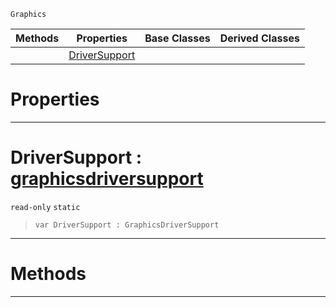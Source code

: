  `Graphics`

|Methods|Properties|Base Classes|Derived Classes|
|---|---|---|---|
| |[ DriverSupport](https://github.com/zeroengineteam/ZeroDocs/code_reference/class_reference/graphics.markdown#driversupport-zero-engin)| | |


 #  Properties


---  
 #  DriverSupport : [graphicsdriversupport](https://github.com/zeroengineteam/ZeroDocs/code_reference/class_reference/graphicsdriversupport.markdown)

 `read-only` `static`

> 
> ``` lang=cpp, name=Zilch
> var DriverSupport : GraphicsDriverSupport


---  
 #  Methods


---  
 

 